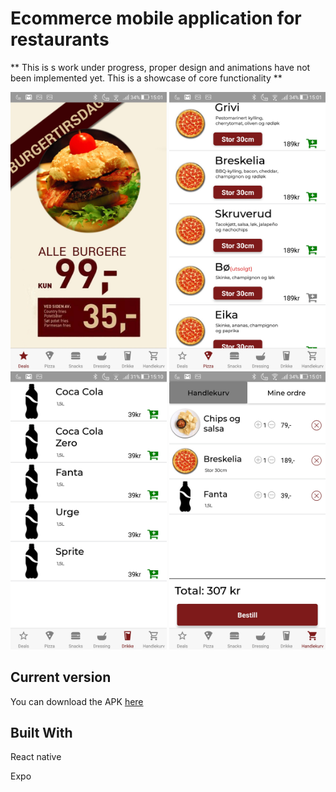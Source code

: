 # Ecommerce mobile application for restaurants
** This is s work under progress, proper design and animations have not been implemented yet. 
This is a showcase of core functionality ** 

<img src="https://raw.githubusercontent.com/sin0a/Takeaway/master/images/frontpage.jpg" alt="Front page" width="250">
<img src="https://raw.githubusercontent.com/sin0a/Takeaway/master/images/pizza.jpg" alt="Front page" width="250">
<img src="https://raw.githubusercontent.com/sin0a/Takeaway/master/images/soda.jpg" alt="Front page" width="250">
<img src="https://raw.githubusercontent.com/sin0a/Takeaway/master/images/cart.jpg" alt="Front page" width="250">

## Current version

You can download the APK [here](http://ec2-18-130-12-237.eu-west-2.compute.amazonaws.com/pizza.apk)

## Built With
React native 

Expo
